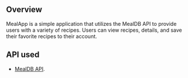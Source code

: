 ## Overview
MealApp is a simple application that utilizes the MealDB API to provide users with a variety of recipes. Users can view recipes, details, and save their favorite recipes to their account.

## API used
- [MealDB API](https://www.themealdb.com/api.php).
